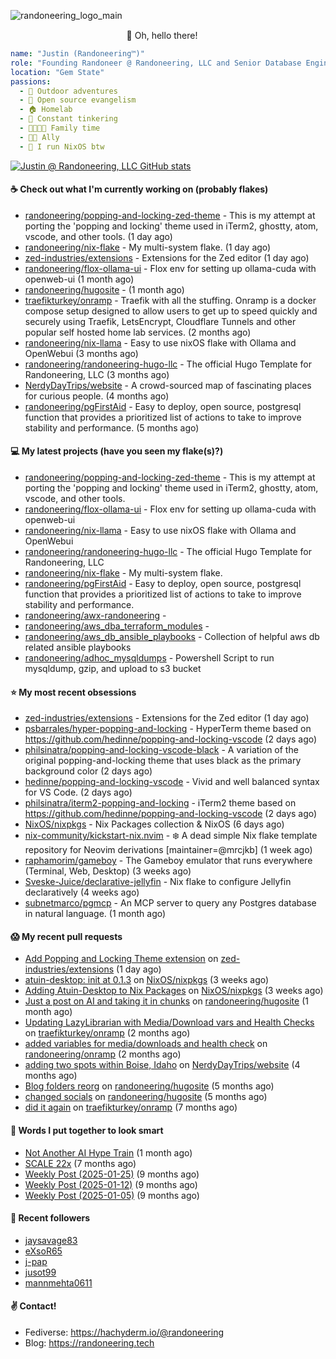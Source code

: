 ![randoneering_logo_main](https://github.com/user-attachments/assets/6b9c7958-17b5-4df4-8959-ffaaf2af9e44)

<div align="center">
🦇 Oh, hello there! <img src="https://media.hachyderm.io/custom_emojis/images/000/048/515/static/a76b693d09368634.png" height="15px" width="15px"> </img>

</div>

<div align="left">

```yaml
name: "Justin (Randoneering™)"
role: "Founding Randoneer @ Randoneering, LLC and Senior Database Engineer @ RxBenefits, Inc"
location: "Gem State"
passions:
  - 🌲 Outdoor adventures
  - 🐧 Open source evangelism
  - 🏠 Homelab
  - 🔧 Constant tinkering
  - 👨‍👩‍👧‍👦 Family time
  - 🏳️‍🌈 Ally
  - 👹 I run NixOS btw
```

</div>

[![Justin @ Randoneering, LLC GitHub stats](https://github-readme-stats.vercel.app/api?username=randoneering&show_icons=true&theme=tokyonight)](https://github.com/anuraghazra/github-readme-stats)

#### ☕ Check out what I'm currently working on (probably flakes)

- [randoneering/popping-and-locking-zed-theme](https://github.com/randoneering/popping-and-locking-zed-theme) - This is my attempt at porting the &#39;popping and locking&#39; theme used in iTerm2, ghostty, atom, vscode, and other tools. (1 day ago)
- [randoneering/nix-flake](https://github.com/randoneering/nix-flake) - My multi-system flake.  (1 day ago)
- [zed-industries/extensions](https://github.com/zed-industries/extensions) - Extensions for the Zed editor (1 day ago)
- [randoneering/flox-ollama-ui](https://github.com/randoneering/flox-ollama-ui) - Flox env for setting up ollama-cuda with openweb-ui (1 month ago)
- [randoneering/hugosite](https://github.com/randoneering/hugosite) -  (1 month ago)
- [traefikturkey/onramp](https://github.com/traefikturkey/onramp) - Traefik with all the stuffing. Onramp is a docker compose setup designed to allow users to get up to speed quickly and securely using Traefik, LetsEncrypt, Cloudflare Tunnels and other popular self hosted home lab services. (2 months ago)
- [randoneering/nix-llama](https://github.com/randoneering/nix-llama) - Easy to use nixOS flake with Ollama and OpenWebui (3 months ago)
- [randoneering/randoneering-hugo-llc](https://github.com/randoneering/randoneering-hugo-llc) - The official Hugo Template for Randoneering, LLC (3 months ago)
- [NerdyDayTrips/website](https://github.com/NerdyDayTrips/website) - A crowd-sourced map of fascinating places for curious people. (4 months ago)
- [randoneering/pgFirstAid](https://github.com/randoneering/pgFirstAid) - Easy to deploy, open source, postgresql function that provides a prioritized list of actions to take to improve stability and performance.  (5 months ago)

#### 💻 My latest projects (have you seen my flake(s)?)

- [randoneering/popping-and-locking-zed-theme](https://github.com/randoneering/popping-and-locking-zed-theme) - This is my attempt at porting the &#39;popping and locking&#39; theme used in iTerm2, ghostty, atom, vscode, and other tools.
- [randoneering/flox-ollama-ui](https://github.com/randoneering/flox-ollama-ui) - Flox env for setting up ollama-cuda with openweb-ui
- [randoneering/nix-llama](https://github.com/randoneering/nix-llama) - Easy to use nixOS flake with Ollama and OpenWebui
- [randoneering/randoneering-hugo-llc](https://github.com/randoneering/randoneering-hugo-llc) - The official Hugo Template for Randoneering, LLC
- [randoneering/nix-flake](https://github.com/randoneering/nix-flake) - My multi-system flake. 
- [randoneering/pgFirstAid](https://github.com/randoneering/pgFirstAid) - Easy to deploy, open source, postgresql function that provides a prioritized list of actions to take to improve stability and performance. 
- [randoneering/awx-randoneering](https://github.com/randoneering/awx-randoneering) - 
- [randoneering/aws_dba_terraform_modules](https://github.com/randoneering/aws_dba_terraform_modules) - 
- [randoneering/aws_db_ansible_playbooks](https://github.com/randoneering/aws_db_ansible_playbooks) - Collection of helpful aws db related ansible playbooks
- [randoneering/adhoc_mysqldumps](https://github.com/randoneering/adhoc_mysqldumps) - Powershell Script to run mysqldump, gzip, and upload to s3 bucket

#### ⭐ My most recent obsessions

- [zed-industries/extensions](https://github.com/zed-industries/extensions) - Extensions for the Zed editor (1 day ago)
- [psbarrales/hyper-popping-and-locking](https://github.com/psbarrales/hyper-popping-and-locking) - HyperTerm theme based on https://github.com/hedinne/popping-and-locking-vscode (2 days ago)
- [philsinatra/popping-and-locking-vscode-black](https://github.com/philsinatra/popping-and-locking-vscode-black) - A variation of the original popping-and-locking theme that uses black as the primary background color (2 days ago)
- [hedinne/popping-and-locking-vscode](https://github.com/hedinne/popping-and-locking-vscode) - Vivid and well balanced syntax for VS Code. (2 days ago)
- [philsinatra/iterm2-popping-and-locking](https://github.com/philsinatra/iterm2-popping-and-locking) - iTerm2 theme based on https://github.com/hedinne/popping-and-locking-vscode (2 days ago)
- [NixOS/nixpkgs](https://github.com/NixOS/nixpkgs) - Nix Packages collection &amp; NixOS (6 days ago)
- [nix-community/kickstart-nix.nvim](https://github.com/nix-community/kickstart-nix.nvim) - ❄️ A dead simple Nix flake template repository for Neovim derivations [maintainer=@mrcjkb] (1 week ago)
- [raphamorim/gameboy](https://github.com/raphamorim/gameboy) - The Gameboy emulator that runs everywhere (Terminal, Web, Desktop) (3 weeks ago)
- [Sveske-Juice/declarative-jellyfin](https://github.com/Sveske-Juice/declarative-jellyfin) - Nix flake to configure Jellyfin declaratively (4 weeks ago)
- [subnetmarco/pgmcp](https://github.com/subnetmarco/pgmcp) - An MCP server to query any Postgres database in natural language. (1 month ago)

#### 😱 My recent pull requests

- [Add Popping and Locking Theme extension](https://github.com/zed-industries/extensions/pull/3668) on [zed-industries/extensions](https://github.com/zed-industries/extensions) (1 day ago)
- [atuin-desktop: init at 0.1.3](https://github.com/NixOS/nixpkgs/pull/448422) on [NixOS/nixpkgs](https://github.com/NixOS/nixpkgs) (3 weeks ago)
- [Adding Atuin-Desktop to Nix Packages](https://github.com/NixOS/nixpkgs/pull/448104) on [NixOS/nixpkgs](https://github.com/NixOS/nixpkgs) (3 weeks ago)
- [Just a post on AI and taking it in chunks](https://github.com/randoneering/hugosite/pull/4) on [randoneering/hugosite](https://github.com/randoneering/hugosite) (1 month ago)
- [Updating LazyLibrarian with Media/Download vars and Health Checks](https://github.com/traefikturkey/onramp/pull/42) on [traefikturkey/onramp](https://github.com/traefikturkey/onramp) (2 months ago)
- [added variables for media/downloads and health check](https://github.com/randoneering/onramp/pull/2) on [randoneering/onramp](https://github.com/randoneering/onramp) (2 months ago)
- [adding two spots within Boise, Idaho](https://github.com/NerdyDayTrips/website/pull/312) on [NerdyDayTrips/website](https://github.com/NerdyDayTrips/website) (4 months ago)
- [Blog folders reorg](https://github.com/randoneering/hugosite/pull/3) on [randoneering/hugosite](https://github.com/randoneering/hugosite) (5 months ago)
- [changed socials](https://github.com/randoneering/hugosite/pull/2) on [randoneering/hugosite](https://github.com/randoneering/hugosite) (5 months ago)
- [did it again](https://github.com/traefikturkey/onramp/pull/41) on [traefikturkey/onramp](https://github.com/traefikturkey/onramp) (7 months ago)

#### 📰 Words I put together to look smart

- [Not Another AI Hype Train](/blog/random/aihypetrain/) (1 month ago)
- [SCALE 22x](/blog/foss/scale22x/) (7 months ago)
- [Weekly Post (2025-01-25)](/blog/weekly/jan212025/) (9 months ago)
- [Weekly Post (2025-01-12)](/blog/weekly/jan122025/) (9 months ago)
- [Weekly Post (2025-01-05)](/blog/weekly/jan052025/) (9 months ago)

#### 💜 Recent followers

- [jaysavage83](https://github.com/jaysavage83)
- [eXsoR65](https://github.com/eXsoR65)
- [j-pap](https://github.com/j-pap)
- [jusot99](https://github.com/jusot99)
- [mannmehta0611](https://github.com/mannmehta0611)

#### ✌️ Contact!

- Fediverse: https://hachyderm.io/@randoneering
- Blog: https://randoneering.tech
